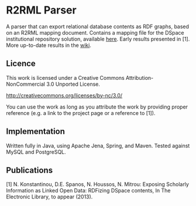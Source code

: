 # R2RML Parser

A parser that can export relational database contents as RDF graphs, based on an R2RML mapping document. Contains a mapping file for the DSpace institutional repository solution, available [here](https://github.com/nkons/r2rml-parser/blob/master/src/main/resources/dspace/dspace-mapping.rdf). Early results presented in [1]. More up-to-date results in the [wiki](https://github.com/nkons/r2rml-parser/wiki).

## Licence

This work is licensed under a Creative Commons Attribution-NonCommercial 3.0 Unported License.

http://creativecommons.org/licenses/by-nc/3.0/

You can use the work as long as you attribute the work by providing proper reference (e.g. a link to the project page or a reference to [1]).

## Implementation

Written fully in Java, using Apache Jena, Spring, and Maven. Tested against MySQL and PostgreSQL.

## Publications

[1] N. Konstantinou, D.E. Spanos, N. Houssos, N. Mitrou: Exposing Scholarly Information as Linked Open Data: RDFizing DSpace contents, In The Electronic Library, to appear (2013).